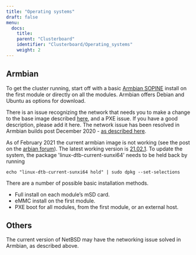 ```yaml
---
title: "Operating systems"
draft: false
menu:
  docs:
    title:
    parent: "Clusterboard"
    identifier: "Clusterboard/Operating_systems"
    weight: 2
---
```


## Armbian

To get the cluster running, start off with a basic [Armbian SOPINE](https://www.armbian.com/sopine-a64/) install on the first module or directly on all the modules. Armbian offers Debian and Ubuntu as options for download.

There is an issue recognizing the network that needs you to make a change to the base image described [here](https://forum.pine64.org/showthread.php?tid=10432), and a PXE issue. If you have a good description, please add it here. The network issue has been resolved in Armbian builds post December 2020 - [as described here](https://github.com/armbian/build/pull/2396).

As of February 2021 the current armbian image is not working (see the post on the [arbian forum](https://forum.armbian.com/topic/17333-unable-to-boot-focal-or-buster-images-on-sopine-clusterboard)). The latest working version is [21.02.1](https://armbian.systemonachip.net/archive/pine64so/archive/Armbian_21.02.1_Pine64so_buster_current_5.10.12.img.xz). To update the system, the package 'linux-dtb-current-sunxi64' needs to be held back by running

`echo "linux-dtb-current-sunxi64 hold" | sudo dpkg --set-selections`

There are a number of possible basic installation methods.

* Full install on each module’s mSD card.
* eMMC install on the first module.
* PXE boot for all modules, from the first module, or an external host.

## Others

The current version of NetBSD may have the networking issue solved in Armbian, as described above.
